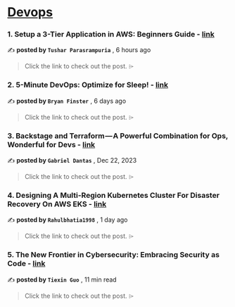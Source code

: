 
<h1><a href=https://medium.com/tag/devops/recommended target="_blank" rel="noopener noreferrer">Devops</a></h1>
<h3>1. Setup a 3-Tier Application in AWS: Beginners Guide - <a href=https://medium.com/@deathbreather/setup-a-3-tier-application-in-aws-beginners-guide-d694904a7b87?source=tag_recommended_feed---------0-84----------devops----------f16c6c67_c310_49b2_bb38_876c8588bd15------- target="_blank" rel="noopener noreferrer">link</a></h3>

✍️ **posted by `Tushar Parasrampuria`** <date> , 6 hours ago</date>

<blockquote>Click the link to check out the post. ⌲</blockquote>

<h3>2. 5-Minute DevOps: Optimize for Sleep! - <a href=https://medium.com/@bdfinst/5-minute-devops-optimize-for-sleep-f65c8605b460?source=tag_recommended_feed---------1-107----------devops----------f16c6c67_c310_49b2_bb38_876c8588bd15------- target="_blank" rel="noopener noreferrer">link</a></h3>

✍️ **posted by `Bryan Finster`** <date> , 6 days ago</date>

<blockquote>Click the link to check out the post. ⌲</blockquote>

<h3>3. Backstage and Terraform — A Powerful Combination for Ops, Wonderful for Devs - <a href=https://medium.com/@_gdantas/backstage-and-terraform-a-powerful-combination-for-ops-wonderful-for-devs-c04ebce849f0?source=tag_recommended_feed---------2-85----------devops----------f16c6c67_c310_49b2_bb38_876c8588bd15------- target="_blank" rel="noopener noreferrer">link</a></h3>

✍️ **posted by `Gabriel Dantas`** <date> , Dec 22, 2023</date>

<blockquote>Click the link to check out the post. ⌲</blockquote>

<h3>4. Designing A Multi-Region Kubernetes Cluster For Disaster Recovery On AWS EKS - <a href=https://medium.com/@rahulbhatia1998/designing-a-multi-region-kubernetes-cluster-for-disaster-recovery-on-aws-eks-0a0a98ad5854?source=tag_recommended_feed---------3-84----------devops----------f16c6c67_c310_49b2_bb38_876c8588bd15------- target="_blank" rel="noopener noreferrer">link</a></h3>

✍️ **posted by `Rahulbhatia1998`** <date> , 1 day ago</date>

<blockquote>Click the link to check out the post. ⌲</blockquote>

<h3>5. The New Frontier in Cybersecurity: Embracing Security as Code - <a href=https://medium.com/4th-coffee/the-new-frontier-in-cybersecurity-embracing-security-as-code-51e5ce62b19e?source=tag_recommended_feed---------4-107----------devops----------f16c6c67_c310_49b2_bb38_876c8588bd15------- target="_blank" rel="noopener noreferrer">link</a></h3>

✍️ **posted by `Tiexin Guo`** <date> , 11 min read</date>

<blockquote>Click the link to check out the post. ⌲</blockquote>

